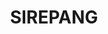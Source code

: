 ---
title: SIREPANG
description: SIREPANG, also known as Sistem Rekap Pangan, is a website dedicated to the Food Security Agency in monitoring the development of food security in Malang.
language: ["Blade", "PHP", "JavaScript"]
thumbnail: ""
---